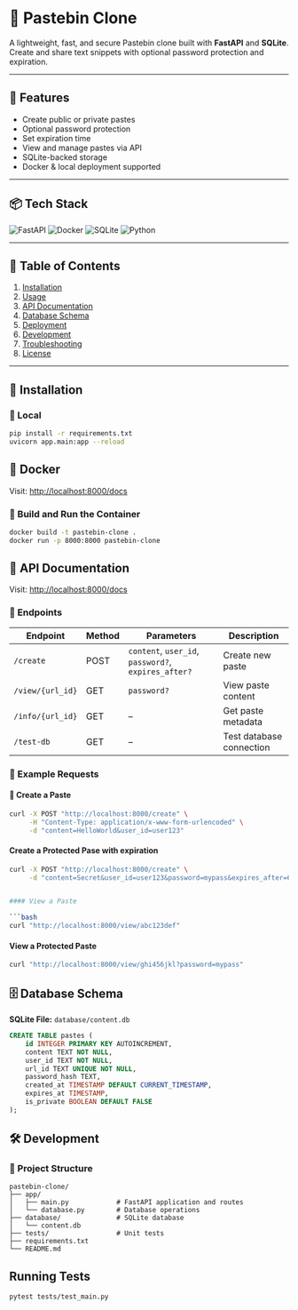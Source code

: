 # 📝 Pastebin Clone

A lightweight, fast, and secure Pastebin clone built with **FastAPI** and **SQLite**. Create and share text snippets with optional password protection and expiration.

---

## 🚀 Features

- Create public or private pastes
- Optional password protection
- Set expiration time
- View and manage pastes via API
- SQLite-backed storage
- Docker & local deployment supported

---

## 📦 Tech Stack

![FastAPI](https://img.shields.io/badge/FastAPI-005571?style=flat&logo=fastapi&logoColor=white)
![Docker](https://img.shields.io/badge/Docker-2496ED?style=flat&logo=docker&logoColor=white)
![SQLite](https://img.shields.io/badge/SQLite-003B57?style=flat&logo=sqlite&logoColor=white)
![Python](https://img.shields.io/badge/Python-3776AB?style=flat&logo=python&logoColor=white)

---

## 📑 Table of Contents

1. [Installation](#installation)
2. [Usage](#usage)
3. [API Documentation](#api-documentation)
4. [Database Schema](#database-schema)
5. [Deployment](#deployment)
6. [Development](#development)
7. [Troubleshooting](#troubleshooting)
8. [License](#license)

---

## 🔧 Installation

### 📍 Local

```bash
pip install -r requirements.txt
uvicorn app.main:app --reload
```

## 🐳 Docker

Visit: [http://localhost:8000/docs](http://localhost:8000/docs)

### 🔨 Build and Run the Container

```bash
docker build -t pastebin-clone .
docker run -p 8000:8000 pastebin-clone
```


## 📖 API Documentation

Visit: [http://localhost:8000/docs](http://localhost:8000/docs)

### 🧭 Endpoints

| Endpoint         | Method | Parameters                             | Description              |
|------------------|--------|----------------------------------------|--------------------------|
| `/create`        | POST   | `content`, `user_id`, `password?`, `expires_after?` | Create new paste         |
| `/view/{url_id}` | GET    | `password?`                            | View paste content       |
| `/info/{url_id}` | GET    | –                                      | Get paste metadata       |
| `/test-db`       | GET    | –                                      | Test database connection |

### 🧪 Example Requests

#### 🔸 Create a Paste

```bash
curl -X POST "http://localhost:8000/create" \
     -H "Content-Type: application/x-www-form-urlencoded" \
     -d "content=HelloWorld&user_id=user123"
```

#### Create a Protected Pase with expiration

```bash
curl -X POST "http://localhost:8000/create" \
     -d "content=Secret&user_id=user123&password=mypass&expires_after=60"
```

```bash

#### View a Paste

```bash
curl "http://localhost:8000/view/abc123def"
```


#### View a Protected Paste

```bash
curl "http://localhost:8000/view/ghi456jkl?password=mypass"
```

## 🗄️ Database Schema

**SQLite File:** `database/content.db`

```sql
CREATE TABLE pastes (
    id INTEGER PRIMARY KEY AUTOINCREMENT,
    content TEXT NOT NULL,
    user_id TEXT NOT NULL,
    url_id TEXT UNIQUE NOT NULL,
    password_hash TEXT,
    created_at TIMESTAMP DEFAULT CURRENT_TIMESTAMP,
    expires_at TIMESTAMP,
    is_private BOOLEAN DEFAULT FALSE
);
```


## 🛠️ Development

### 📁 Project Structure

```text
pastebin-clone/
├── app/
│   ├── main.py            # FastAPI application and routes
│   └── database.py        # Database operations
├── database/              # SQLite database
│   └── content.db
├── tests/                 # Unit tests
├── requirements.txt       
└── README.md
```

## Running Tests

```bash 
pytest tests/test_main.py
```









